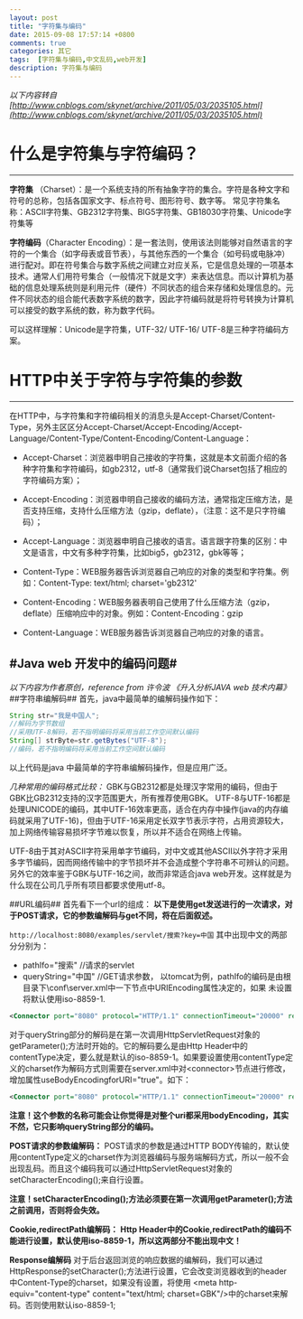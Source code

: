 ```yaml
---
layout: post
title: "字符集与编码"
date: 2015-09-08 17:57:14 +0800
comments: true
categories: 其它
tags:  [字符集与编码,中文乱码,web开发]
description: 字符集与编码
---
```

*以下内容转自 [http://www.cnblogs.com/skynet/archive/2011/05/03/2035105.html](http://www.cnblogs.com/skynet/archive/2011/05/03/2035105.html)*

# 什么是字符集与字符编码？ #

----------

**字符集** （Charset）：是一个系统支持的所有抽象字符的集合。字符是各种文字和符号的总称，包括各国家文字、标点符号、图形符号、数字等。
常见字符集名称：ASCII字符集、GB2312字符集、BIG5字符集、GB18030字符集、Unicode字符集等

**字符编码**（Character Encoding）：是一套法则，使用该法则能够对自然语言的字符的一个集合（如字母表或音节表），与其他东西的一个集合（如号码或电脉冲）进行配对。即在符号集合与数字系统之间建立对应关系，它是信息处理的一项基本技术。通常人们用符号集合（一般情况下就是文字）来表达信息。而以计算机为基础的信息处理系统则是利用元件（硬件）不同状态的组合来存储和处理信息的。元件不同状态的组合能代表数字系统的数字，因此字符编码就是将符号转换为计算机可以接受的数字系统的数，称为数字代码。

可以这样理解：Unicode是字符集，UTF-32/ UTF-16/ UTF-8是三种字符编码方案。
<!--more-->
# HTTP中关于字符与字符集的参数 #

----------
在HTTP中，与字符集和字符编码相关的消息头是Accept-Charset/Content-Type，另外主区区分Accept-Charset/Accept-Encoding/Accept-Language/Content-Type/Content-Encoding/Content-Language：




- Accept-Charset：浏览器申明自己接收的字符集，这就是本文前面介绍的各种字符集和字符编码，如gb2312，utf-8（通常我们说Charset包括了相应的字符编码方案）；



- Accept-Encoding：浏览器申明自己接收的编码方法，通常指定压缩方法，是否支持压缩，支持什么压缩方法（gzip，deflate），（注意：这不是只字符编码）；



- Accept-Language：浏览器申明自己接收的语言。语言跟字符集的区别：中文是语言，中文有多种字符集，比如big5，gb2312，gbk等等；



- Content-Type：WEB服务器告诉浏览器自己响应的对象的类型和字符集。例如：Content-Type: text/html; charset='gb2312'



- Content-Encoding：WEB服务器表明自己使用了什么压缩方法（gzip，deflate）压缩响应中的对象。例如：Content-Encoding：gzip



- Content-Language：WEB服务器告诉浏览器自己响应的对象的语言。



#Java web 开发中的编码问题#
----------
*以下内容为作者原创，reference from 许令波 《升入分析JAVA web 技术内幕》*
</br>
##字符串编解码##
首先，java中最简单的编解码操作如下：
```java
String str="我是中国人";
//解码为字节数组
//采用UTF-8解码，若不指明编码将采用当前工作空间默认编码
String[] strByte=str.getBytes("UTF-8");
//编码，若不指明编码将采用当前工作空间默认编码
```

以上代码是java 中最简单的字符串编解码操作，但是应用广泛。

*几种常用的编码格式比较：*
GBK与GB2312都是处理汉字常用的编码，但由于GBK比GB2312支持的汉字范围更大，所有推荐使用GBK。
UTF-8与UTF-16都是处理UNICODE的编码，其中UTF-16效率更高，适合在内存中操作(java的内存编码就采用了UTF-16)，但由于UTF-16采用定长双字节表示字符，占用资源较大，加上网络传输容易损坏字节难以恢复，所以并不适合在网络上传输。

UTF-8由于其对ASCII字符采用单字节编码，对中文或其他ASCII以外字符才采用多字节编码，因而网络传输中的字节损坏并不会造成整个字符串不可辨认的问题。另外它的效率鉴于GBK与UTF-16之间，故而非常适合java web开发。这样就是为什么现在公司几乎所有项目都要求使用utf-8。


##URL编码##
首先看下一个url的组成：
**以下是使用get发送进行的一次请求，对于POST请求，它的参数编解码与get不同，将在后面叙述。**

`http://localhost:8080/examples/servlet/搜索?key=中国`
其中出现中文的两部分分别为：

- pathIfo="搜索" //请求的servlet
- queryString="中国"  //GET请求参数，
以tomcat为例，pathIfo的编码是由根目录下\conf\server.xml中一下节点中URIEncoding属性决定的，如果 未设置将默认使用iso-8859-1.

```xml
<Connector port="8080" protocol="HTTP/1.1" connectionTimeout="20000" redirectPort="8443" URIEncoding="utf-8"/>
```
对于queryString部分的解码是在第一次调用HttpServletRequest对象的getParameter();方法时开始的。它的解码要么是由Http Header中的contentType决定，要么就是默认的iso-8859-1。如果要设置使用contentType定义的charset作为解码方式则需要在server.xml中对&lt;connector&gt;节点进行修改，增加属性useBodyEncodingforURI="true"。如下：
```xml
<Connector port="8080" protocol="HTTP/1.1" connectionTimeout="20000" redirectPort="8443" URIEncoding="utf-8" useBodyEncodingforURI="true" />
```

**注意！这个参数的名称可能会让你觉得是对整个uri都采用bodyEncoding，其实不然，它只影响queryString部分的编码。**


**POST请求的参数编解码：**
POST请求的参数是通过HTTP BODY传输的，默认使用contentType定义的charset作为浏览器编码与服务端解码方式，所以一般不会出现乱码。而且这个编码我可以通过HttpServletRequest对象的setCharacterEncoding();来自行设置。

**注意！setCharacterEncoding();方法必须要在第一次调用getParameter();方法之前调用，否则将会失效。**

**Cookie,redirectPath编解码：**
**Http Header中的Cookie,redirectPath的编码不能进行设置，默认使用iso-8859-1，所以这两部分不能出现中文！**


**Response编解码**
对于后台返回浏览的响应数据的编解码，我们可以通过HttpResponse的setCharacter();方法进行设置，它会改变浏览器收到的header中Content-Type的charset，如果没有设置，将使用
&lt;meta http-equiv="content-type" content="text/html; charset=GBK"/&gt;中的charset来解码。否则使用默认iso-8859-1;